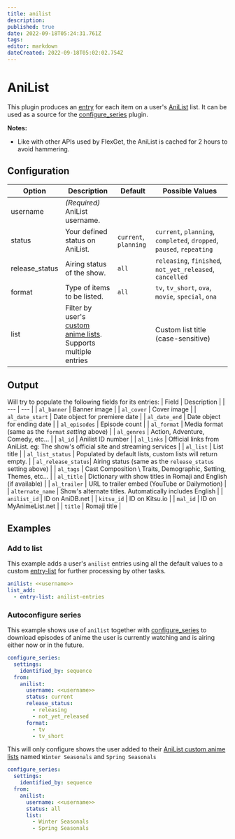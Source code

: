 ```yaml
---
title: anilist
description: 
published: true
date: 2022-09-18T05:24:31.761Z
tags: 
editor: markdown
dateCreated: 2022-09-18T05:02:02.754Z
---
```


# AniList

This plugin produces an [entry](/Entry) for each item on a user's [AniList](https://anilist.co) list. It can be used as a source for the [configure_series](/Plugins/configure_series) plugin.

**Notes:** 

 * Like with other APIs used by FlexGet, the AniList is cached for 2 hours to avoid hammering.

 ## Configuration

| Option | Description | Default | Possible Values |
| --- | --- | --- | --- |
| username | _(Required)_ AniList username. | | 
| status | Your defined status on AniList. | `current`, `planning` | `current`, `planning`, `completed`, `dropped`, `paused`, `repeating` |
| release\_status | Airing status of the show. | `all` | `releasing`, `finished`, `not_yet_released`, `cancelled` |
| format | Type of items to be listed. | `all` | `tv`, `tv_short`, `ova`, `movie`, `special`, `ona` |
| list | Filter by user's [custom anime lists](https://anilist.co/settings/lists).<br>Supports multiple entries | | Custom list title (case-sensitive)|

## Output
Will try to populate the following fields for its entries:
| Field | Description |
| --- | --- |
| `al_banner` | Banner image |
| `al_cover` | Cover image |
| `al_date_start` | Date object for premiere date |
| `al_date_end` | Date object for ending date |
| `al_episodes` | Episode count |
| `al_format` | Media format (same as the `format` _setting_ above) |
| `al_genres` | Action, Adventure, Comedy, etc... |
| `al_id` | Anilist ID number |
| `al_links` | Official links from AniList. eg: The show's official site and streaming services |
| `al_list` | List title |
| `al_list_status` | Populated by default lists, custom lists will return empty. |
| `al_release_status`| Airing status (same as the `release_status` setting above) |
| `al_tags` | Cast Composition \ Traits, Demographic, Setting, Themes, etc... |
| `al_title` | Dictionary with show titles in Romaji and English (if available) |
| `al_trailer` | URL to trailer embed (YouTube or Dailymotion) |
| `alternate_name` | Show's alternate titles. Automatically includes English |
| `anilist_id` | ID on AniDB.net |
| `kitsu_id` | ID on Kitsu.io |
| `mal_id` | ID on MyAnimeList.net |
| `title` | Romaji title |

## Examples
### Add to list
This example adds a user's `anilist` entries using all the default values to a custom [entry-list](/Plugins/List/entry_list) for further processing by other tasks.
```yaml
anilist: <<username>>
list_add:
  - entry-list: anilist-entries
```
### Autoconfigure series
This example shows use of `anilist` together with [configure_series](/Plugins/configure_series) to download episodes of anime the user is currently watching and is airing either now or in the future.

```yaml
configure_series:
  settings:
    identified_by: sequence
  from:
    anilist:
      username: <<username>>
      status: current
      release_status:
        - releasing
        - not_yet_released
      format:
        - tv
        - tv_short
```

This will only configure shows the user added to their [AniList custom anime lists](https://anilist.co/settings/lists) named `Winter Seasonals` and `Spring Seasonals`
```yaml
configure_series:
  settings:
    identified_by: sequence
  from:
    anilist:
      username: <<username>>
      status: all
      list:
        - Winter Seasonals
        - Spring Seasonals
```